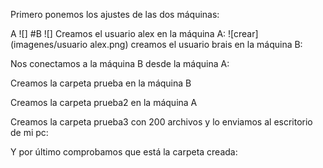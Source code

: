 Primero ponemos los ajustes de las dos máquinas:

A
![]
#B
![]
Creamos el usuario alex en la máquina A:
![crear](imagenes/usuario alex.png)
creamos el usuario brais en la máquina B:

Nos conectamos a la máquina B desde la máquina A:

Creamos la carpeta prueba en la máquina B

Creamos la carpeta prueba2 en la máquina A

Creamos la carpeta prueba3 con 200 archivos y lo enviamos al escritorio de mi pc:

Y por último comprobamos que está la carpeta creada:
